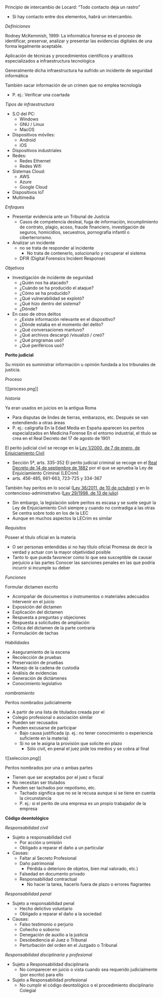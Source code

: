 Principio de intercambio de Locard: “Todo contacto deja un rastro”
- Si hay contacto entre dos elementos, habrá un intercambio.


*Definiciones*

Rodney McKemmish, 1999: La informática forense es el proceso de
identificar, preservar, analizar y presentar las evidencias digitales de una forma legalmente
aceptable.

Aplicación de técnicas y procedimientos científicos y analíticos especializados a infraestructura tecnológica

Generalmente dicha infraestructura ha sufrido un incidente de seguridad informática

También sacar información de un crimen que no emplea tecnología
- P. ej.: Verificar una coartada

*Tipos de infraestructura*

- S.O del PC:
	- Windows
	- GNU / Linux
	- MacOS
- Dispositivos móviles:
	- Android
	- iOS
- Dispositivos industriales
- Redes:
	- Redes Ethernet
	- Redes Wifi
- Sistemas Cloud:
	- AWS
	- Azure
	- Google Cloud
- Dispositivos IoT
- Multimedia

*Enfoques*
- Presentar evidencia ante un Tribunal de Justicia
	- Casos de competencia desleal, fuga de información, incumplimiento de contrato, plagio, acoso, fraude financiero, investigación de seguros, homicidios, secuestros, pornografía infantil o ciberterrorismo.
-  Analizar un incidente
	- no se trata de responder al incidente
		- No trata de contenerlo, solucionarlo y recuperar el sistema
	- DFIR (Digital Forensics Incident Response)

*Objetivos*

- Investigación de incidente de seguridad
	- ¿Quién nos ha atacado?
	- ¿Cuándo se ha producido el ataque?
	- ¿Cómo se ha producido?
	- ¿Qué vulnerabilidad se explotó?
	- ¿Qué hizo dentro del sistema?
	- ¿Dónde?
- En caso de otros delitos
	- ¿Existe información relevante en el dispositivo?
	- ¿Dónde estaba en el momento del delito?
	- ¿Qué conversaciones mantuvo?
	- ¿Qué archivos descargó /visualizó / creó?
	- ¿Qué programas usó?
	- ¿Qué periféricos usó?

**Perito judicial**

Su misión es suministrar información u opinión fundada a los tribunales de justicia.

Proceso

![[proceso.png]]

*historia*

Ya eran usados en juicios en la antigua Roma
- Para disputas de lindes de tierras, embarazos, etc.
Después se van extendiendo a otras áreas
- P. ej.: caligrafía
En la Edad Media en España aparecen los peritos especializados en Medicina Forense
En el entorno industrial, el título se crea en el Real Decreto del 17 de agosto de 1901

El perito judicial civil se recoge en la [Ley 1/2000, de 7 de enero, de Enjuiciamiento Civil]()
- Sección 5ª, arts. 335-352
El perito judicial criminal se recoge en el [Real Decreto de 14 de septiembre de 1882]() por el
que se aprueba la Ley de Enjuiciamiento Criminal (LECrim)
- arts. 456-485, 661-663, 723-725 y 334-367

También hay peritos en lo social ([Ley 36/2011, de 10 de octubre]()) y en lo contencioso-administrativo ([Ley 29/1998, de 13 de julio]())
- Sin embargo, la legislación sobre peritos es escasa y se suele seguir la Ley de Enjuiciamiento Civil siempre y cuando no contradiga a las otras
Se centra sobre todo en los de la LEC
-  Aunque en muchos aspectos la LECrim es similar

*Requisitos*

Poseer el título oficial en la materia
- O ser personas entendidas si no hay título oficial
Promesa de decir la verdad y actuar con la mayor objetividad posible
- Tanto lo que pueda favorecer como lo que sea susceptible de causar perjuicio a las partes
Conocer las sanciones penales en las que podría incurrir si incumple su deber

*Funciones*

Formular dictamen escrito
- Acompañar de documentos o instrumentos o materiales adecuados
Intervenir en el juicio
- Exposición del dictamen
- Explicación del dictamen
- Respuesta a preguntas y objeciones
- Respuesta a solicitudes de ampliación
- Crítica del dictamen de la parte contraria
- Formulación de tachas

*Habilidades*
- Aseguramiento de la escena
- Recolección de pruebas
- Preservación de pruebas
- Manejo de la cadena de custodia
- Análisis de evidencias
- Generación de dictámenes
- Conocimiento legislativo

*nombramiento*

Peritos nombrados judicialmente
- A partir de una lista de titulados creada por el
- Colegio profesional o asociación similar
- Pueden ser recusados
- Pueden excusarse de participar
	- Bajo causa justificada (p. ej.: no tener conocimiento o experiencia suficiente en la materia)
	- Si no se le asigna la provisión que solicite en plazo
		- Sólo civil, en penal el juez pide los medios y se cobra al final

![[seleccion.png]] 

Peritos nombrados por una o ambas partes
- Tienen que ser aceptados por el juez o fiscal
- No necesitan ser titulados
- Pueden ser tachados por nepotismo, etc.
	- Tachado significa que no se le recusa aunque sí se tiene en cuenta la circunstancia
	- P. ej.: si el perito de una empresa es un propio trabajador de la empresa

**Código deontológico**

*Responsabilidad civil*

- Sujeto a responsabilidad civil
	- Por acción u omisión
	- Obligado a reparar el daño a un particular
- Causas:
	- Faltar al Secreto Profesional
	- Daño patrimonial
		- Pérdida o deterioro de objetos, bien mal valorado, etc.)
	- Falsedad en documento privado
	- Responsabilidad contractual
		- No hacer la tarea, hacerlo fuera de plazo o errores flagrantes

*Responsabilidad penal*

- Sujeto a responsabilidad penal
	-  Hecho delictivo voluntario
	- Obligado a reparar el daño a la sociedad
- Causas:
	- Falso testimonio o perjurio
	- Cohecho o soborno
	- Denegación de auxilio a la justicia
	- Desobediencia al Juez o Tribunal
	- Perturbación del orden en el Juzgado o Tribunal

*Responsabilidad disciplinaria y profesional*

- Sujeto a Responsabilidad disciplinaria
	- No comparecer en juicio o vista cuando sea requerido judicialmente (por escrito) para ello
- Sujeto a Responsabilidad profesional
	- No cumplir el código deontológico o el procedimiento disciplinario Colegial

